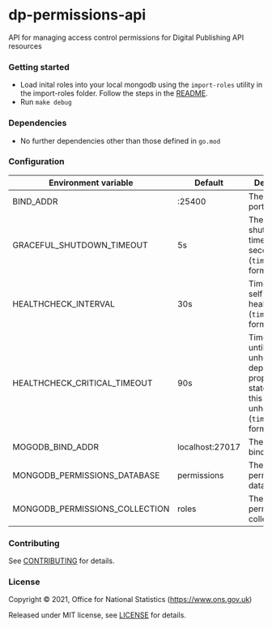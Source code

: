 dp-permissions-api
================
API for managing access control permissions for Digital Publishing API resources

### Getting started

* Load inital roles into your local mongodb using the `import-roles` utility in the import-roles folder. Follow the steps in the [README](./import-roles/README.md).
* Run `make debug`

### Dependencies

* No further dependencies other than those defined in `go.mod`

### Configuration

| Environment variable              | Default   | Description
| ----------------------------      | --------- | -----------
| BIND_ADDR                         | :25400    | The host and port to bind to
| GRACEFUL_SHUTDOWN_TIMEOUT         | 5s        | The graceful shutdown timeout in seconds (`time.Duration` format)
| HEALTHCHECK_INTERVAL              | 30s       | Time between self-healthchecks (`time.Duration` format)
| HEALTHCHECK_CRITICAL_TIMEOUT      | 90s       | Time to wait until an unhealthy dependent propagates its state to make this app unhealthy (`time.Duration` format)
| MOGODB_BIND_ADDR                  | localhost:27017 | The MongoDB bind address
| MONGODB_PERMISSIONS_DATABASE      | permissions     | The MongoDB permissions database
| MONGODB_PERMISSIONS_COLLECTION    | roles     | The MongoDB permissions collection

### Contributing

See [CONTRIBUTING](CONTRIBUTING.md) for details.

### License

Copyright © 2021, Office for National Statistics (https://www.ons.gov.uk)

Released under MIT license, see [LICENSE](LICENSE.md) for details.

